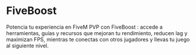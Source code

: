 # FiveBoost
Potencia tu experiencia en FiveM PVP con FiveBoost : accede a herramientas, guías y recursos que mejoran tu rendimiento, reducen lag y maximizan FPS, mientras te conectas con otros jugadores y llevas tu juego al siguiente nivel.
